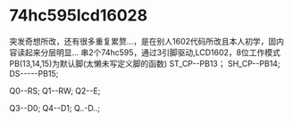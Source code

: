 # 74hc595lcd16028
突发奇想所改，还有很多重复累赘...，是在别人1602代码所改且本人初学，固内容读起来分层明显...
串2个74hc595，通过3引脚驱动,LCD1602，8位工作模式
PB(13,14,15)为默认脚(太懒未写定义脚的函数)
ST_CP--PB13；
SH_CP--PB14;
DS-----PB15;

Q0--RS;
Q1--RW;
Q2--E;

Q3--D0;
Q4--D1;
Q..-D..;
